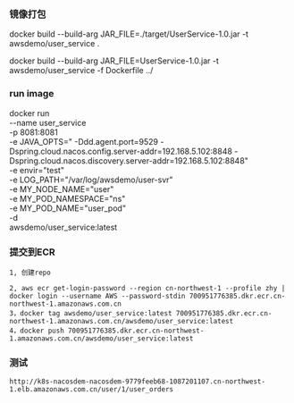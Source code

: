 

### 镜像打包
docker build --build-arg JAR_FILE=./target/UserService-1.0.jar -t awsdemo/user_service .

docker build --build-arg JAR_FILE=UserService-1.0.jar -t awsdemo/user_service -f Dockerfile ../


### run image
docker run \
--name user_service \
-p 8081:8081 \
-e JAVA_OPTS=" -Ddd.agent.port=9529 -Dspring.cloud.nacos.config.server-addr=192.168.5.102:8848 -Dspring.cloud.nacos.discovery.server-addr=192.168.5.102:8848" \
-e envir="test" \
-e LOG_PATH="/var/log/awsdemo/user-svr" \
-e MY_NODE_NAME="user" \
-e MY_POD_NAMESPACE="ns" \
-e MY_POD_NAME="user_pod" \
-d \
awsdemo/user_service:latest


### 提交到ECR
    1, 创建repo
       
    2, aws ecr get-login-password --region cn-northwest-1 --profile zhy | docker login --username AWS --password-stdin 700951776385.dkr.ecr.cn-northwest-1.amazonaws.com.cn
    3，docker tag awsdemo/user_service:latest 700951776385.dkr.ecr.cn-northwest-1.amazonaws.com.cn/awsdemo/user_service:latest
    4，docker push 700951776385.dkr.ecr.cn-northwest-1.amazonaws.com.cn/awsdemo/user_service:latest

### 测试
    
    http://k8s-nacosdem-nacosdem-9779feeb68-1087201107.cn-northwest-1.elb.amazonaws.com.cn/user/1/user_orders
